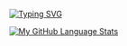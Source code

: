 [![Typing SVG](https://readme-typing-svg.demolab.com?font=Fira+Code&weight=500&size=18&pause=1000&color=ABD201&multiline=true&random=false&width=535&lines=Mark+.+.+.+;Web+Developer+.+.+.;Hmmm+.+.+.+)](https://git.io/typing-svg)

[![My GitHub Language Stats](https://github-readme-stats.vercel.app/api/top-langs/?username=makooiii&langs_count=5&theme=merko)]()

